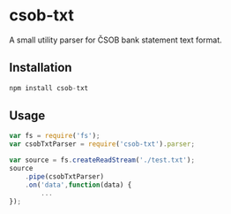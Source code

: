 # csob-txt

A small utility parser for ČSOB bank statement text format.

## Installation

```js
npm install csob-txt
```

## Usage

```js
var fs = require('fs');
var csobTxtParser = require('csob-txt').parser;

var source = fs.createReadStream('./test.txt');
source
    .pipe(csobTxtParser)
    .on('data',function(data) {
        ...
});
```



